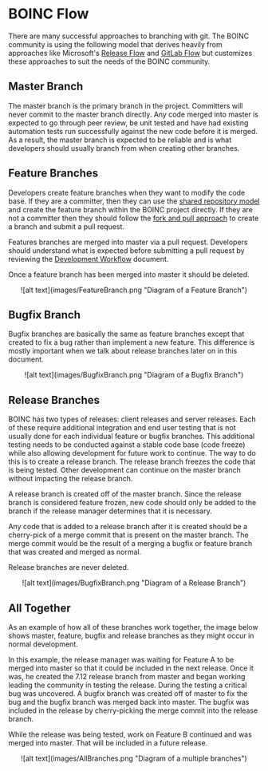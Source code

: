 # BOINC Flow
There are many successful approaches to branching with git.  The BOINC community is using the following model that derives heavily from approaches like Microsoft's [Release Flow](https://docs.microsoft.com/en-us/azure/devops/devops-at-microsoft/release-flow) and [GitLab Flow](https://docs.gitlab.com/ee/workflow/gitlab_flow.html) but customizes these approaches to suit the needs of the BOINC community. 

## Master Branch
The master branch is the primary branch in the project.  Committers will never commit to the master branch directly.  Any code merged into master is expected to go through peer review, be unit tested and have had existing automation tests run successfully against the new code before it is merged.  As a result, the master branch is expected to be reliable and is what developers should usually branch from when creating other branches.  

## Feature Branches
Developers create feature branches when they want to modify the code base.  If they are a committer, then they can use the [shared repository model](https://gist.github.com/seshness/3943237) and create the feature branch within the BOINC project directly.  If they are not a committer then they should follow the [fork and pull approach](https://gist.github.com/Chaser324/ce0505fbed06b947d962) to create a branch and submit a pull request.

Features branches are merged into master via a pull request.  Developers should understand what is expected before submitting a pull request by reviewing the [Development Workflow](Development_Workflow.md) document.  

Once a feature branch has been merged into master it should be deleted.

<p align="center">
![alt text](images/FeatureBranch.png "Diagram of a Feature Branch")
</p>

## Bugfix Branch
Bugfix branches are basically the same as feature branches except that created to fix a bug rather than implement a new feature.  This difference is mostly important when we talk about release branches later on in this document.

<p align="center">
![alt text](images/BugfixBranch.png "Diagram of a Bugfix Branch")
</p>

## Release Branches
BOINC has two types of releases: client releases and server releases.  Each of these require additional integration and end user testing that is not usually done for each individual feature or bugfix branches.  This additional testing needs to be conducted against a stable code base (code freeze) while also allowing development for future work to continue.  The way to do this is to create a release branch.  The release branch freezes the code that is being tested.  Other development can continue on the master branch without impacting the release branch.

A release branch is created off of the master branch.  Since the release branch is considered feature frozen, new code should only be added to the branch if the release manager determines that it is necessary.  

Any code that is added to a release branch after it is created should be a cherry-pick of a merge commit that is present on the master branch.  The merge commit would be the result of a merging a bugfix or feature branch that was created and merged as normal.

Release branches are never deleted.

<p align="center">
![alt text](images/BugfixBranch.png "Diagram of a Release Branch")
</p>

## All Together
As an example of how all of these branches work together, the image below shows master, feature, bugfix and release branches as they might occur in normal development.  

In this example, the release manager was waiting for Feature A to be merged into master so that it could be included in the next release.  Once it was, he created the 7.12 release branch from master and began working leading the community in testing the release.  During the testing a critical bug was uncovered.  A bugfix branch was created off of master to fix the bug and the bugfix branch was merged back into master.  The bugfix was included in the release by cherry-picking the merge commit into the release branch.

While the release was being tested, work on Feature B continued and was merged into master.  That will be included in a future release.

<p align="center">
![alt text](images/AllBranches.png "Diagram of a multiple branches")
</p>
